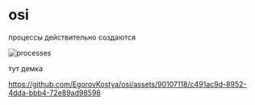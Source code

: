 # osi
процессы действительно создаются

![processes](https://github.com/EgorovKostya/osi/assets/90107118/5ed88a36-4a13-4638-b420-991e6a04adce)

тут демка


https://github.com/EgorovKostya/osi/assets/90107118/c491ac9d-8952-4dda-bbb4-72e89ad98598

